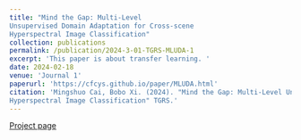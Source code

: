 ```yaml
---
title: "Mind the Gap: Multi-Level
Unsupervised Domain Adaptation for Cross-scene
Hyperspectral Image Classification"
collection: publications
permalink: /publication/2024-3-01-TGRS-MLUDA-1
excerpt: 'This paper is about transfer learning. '
date: 2024-02-18
venue: 'Journal 1'
paperurl: 'https://cfcys.github.io/paper/MLUDA.html'
citation: 'Mingshuo Cai, Bobo Xi. (2024). "Mind the Gap: Multi-Level Unsupervised Domain Adaptation for Cross-scene
Hyperspectral Image Classification" TGRS.'
---
```



 [Project page](https://cfcys.github.io/paper/MLUDA.html)
